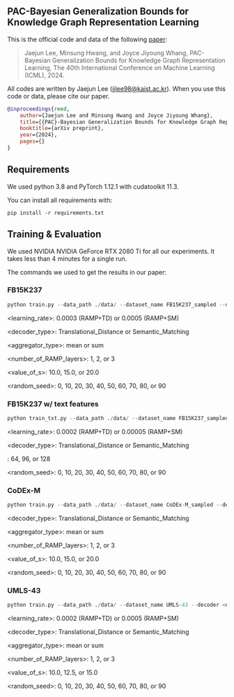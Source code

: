 ## PAC-Bayesian Generalization Bounds for Knowledge Graph Representation Learning

This is the official code and data of the following [paper](https://arxiv.org/abs/2405.06418):
> Jaejun Lee, Minsung Hwang, and Joyce Jiyoung Whang, PAC-Bayesian Generalization Bounds for Knowledge Graph Representation Learning, The 40th International Conference on Machine Learning (ICML), 2024.

All codes are written by Jaejun Lee (jjlee98@kaist.ac.kr). When you use this code or data, please cite our paper.

```bibtex
@inproceedings{reed,
	author={Jaejun Lee and Minsung Hwang and Joyce Jiyoung Whang},
	title={{PAC}-Bayesian Generalization Bounds for Knowledge Graph Representation Learning},
	booktitle={arXiv preprint},
	year={2024},
	pages={}
}
```

## Requirements

We used python 3.8 and PyTorch 1.12.1 with cudatoolkit 11.3.

You can install all requirements with:

```setup
pip install -r requirements.txt
```


## Training & Evaluation

We used NVIDIA NVIDIA GeForce RTX 2080 Ti for all our experiments. It takes less than 4 minutes for a single run.

The commands we used to get the results in our paper:

### FB15K237

```python
python train.py --data_path ./data/ --dataset_name FB15K237_sampled --decoder <decoder_type> -m 0.5 -lr <learning_rate> -L <number_of_RAMP_layers> -d 96 -phi LeakyReLU -rho Identity -psi Identity -s <value_of_s> --aggr <aggregator_type> --seed <random_seed> -e 2000 -b 1
```

<learning_rate>: 0.0003 (RAMP+TD) or 0.0005 (RAMP+SM)

<decoder_type>: Translational_Distance or Semantic_Matching

<aggregator_type>: mean or sum

<number_of_RAMP_layers>: 1, 2, or 3

<value_of_s>: 10.0, 15.0, or 20.0

<random_seed>: 0, 10, 20, 30, 40, 50, 60, 70, 80, or 90

### FB15K237 w/ text features

```python
python train_txt.py --data_path ./data/ --dataset_name FB15K237_sampled_txt --decoder <decoder_type> -m 0.5 -lr <learning_rate> -L 2 -d <dimension> -phi LeakyReLU -rho Identity -psi Identity -s 15.0 --aggr mean --seed <random_seed> -e 2000 -b 1
```

<learning_rate>: 0.0002 (RAMP+TD) or 0.00005 (RAMP+SM)

<decoder_type>: Translational_Distance or Semantic_Matching

<dimension>: 64, 96, or 128

<random_seed>: 0, 10, 20, 30, 40, 50, 60, 70, 80, or 90




### CoDEx-M

```python
python train.py --data_path ./data/ --dataset_name CoDEx-M_sampled --decoder <decoder_type> -m 0.5 -lr 0.0005 -L <number_of_RAMP_layers> -d 64 -phi LeakyReLU -rho Identity -psi Identity -s <value_of_s> --aggr <aggregator_type> --seed <random_seed> -e 2000 -b 1
```

<decoder_type>: Translational_Distance or Semantic_Matching

<aggregator_type>: mean or sum

<number_of_RAMP_layers>: 1, 2, or 3

<value_of_s>: 10.0, 15.0, or 20.0

<random_seed>: 0, 10, 20, 30, 40, 50, 60, 70, 80, or 90

### 

### UMLS-43

```python
python train.py --data_path ./data/ --dataset_name UMLS-43 --decoder <decoder_type> -m 0.75 -lr <learning_rate> -L <number_of_RAMP_layers> -d 48 -phi LeakyReLU -rho Identity -psi Identity -s <value_of_s> --aggr <aggregator_type> --seed <random_seed> -e 2000 -b 1
```

<learning_rate>: 0.0002 (RAMP+TD) or 0.0005 (RAMP+SM)

<decoder_type>: Translational_Distance or Semantic_Matching

<aggregator_type>: mean or sum

<number_of_RAMP_layers>: 1, 2, or 3

<value_of_s>: 10.0, 12.5, or 15.0

<random_seed>: 0, 10, 20, 30, 40, 50, 60, 70, 80, or 90